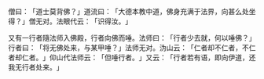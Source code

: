 僧曰：​「道士莫背佛？​」道流曰：​「大德本教中道，佛身充满于法界，向甚么处坐得？​」僧无对。法眼代云：​「识得汝。​」

又有一行者隨法师入佛殿，行者向佛而唾。法师曰：​「行者少去就，何以唾佛？​」行者曰：​「将无佛处来，与某甲唾？​」法师无对。沩山云：​「仁者却不仁者，不仁者却仁者。​」仰山代法师云：​「但唾行者。​」又云：​「行者若有语，即向伊道，还我无行者处来。​」